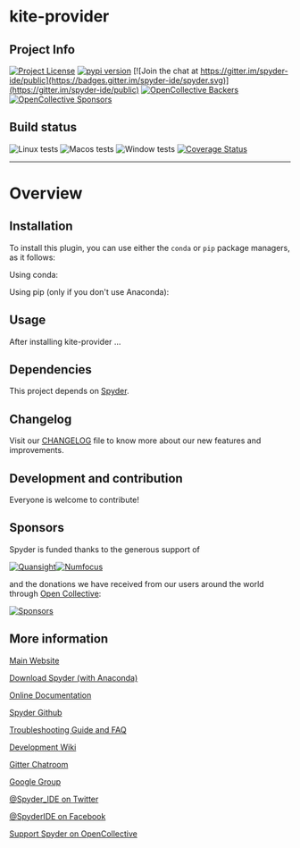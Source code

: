 # kite-provider

## Project Info

[![Project License](https://img.shields.io/pypi/l/kite-provider.svg)](./LICENSE.txt)
[![pypi version](https://img.shields.io/pypi/v/kite-provider.svg)](https://pypi.python.org/pypi/kite-provider)
[![Join the chat at https://gitter.im/spyder-ide/public](https://badges.gitter.im/spyder-ide/spyder.svg)](https://gitter.im/spyder-ide/public)
[![OpenCollective Backers](https://opencollective.com/spyder/backers/badge.svg?color=blue)](#backers)
[![OpenCollective Sponsors](https://opencollective.com/spyder/sponsors/badge.svg?color=blue)](#sponsors)

## Build status

![Linux tests](https://github.com/spyder-ide/kite-provider/workflows/Linux%20tests/badge.svg)
![Macos tests](https://github.com/spyder-ide/kite-provider/workflows/Macos%20tests/badge.svg)
![Window tests](https://github.com/spyder-ide/kite-provider/workflows/Windows%20tests/badge.svg)
[![Coverage Status](https://coveralls.io/repos/github/spyder-ide/kite-provider/badge.svg?branch=master)](https://coveralls.io/github/spyder-ide/kite-provider?branch=master)

----

# Overview


## Installation

To install this plugin, you can use either the ``conda`` or ``pip`` package managers, as it follows:

Using conda:


Using pip (only if you don't use Anaconda):


## Usage

After installing kite-provider ...

## Dependencies

This project depends on [Spyder](https://github.com/spyder-ide/spyder).

## Changelog

Visit our [CHANGELOG](CHANGELOG.md) file to know more about our new features and improvements.

## Development and contribution

Everyone is welcome to contribute!

## Sponsors

Spyder is funded thanks to the generous support of

[![Quansight](https://user-images.githubusercontent.com/16781833/142477716-53152d43-99a0-470c-a70b-c04bbfa97dd4.png)](https://www.quansight.com/)[![Numfocus](https://i2.wp.com/numfocus.org/wp-content/uploads/2017/07/NumFocus_LRG.png?fit=320%2C148&ssl=1)](https://numfocus.org/)

and the donations we have received from our users around the world through [Open Collective](https://opencollective.com/spyder/):

[![Sponsors](https://opencollective.com/spyder/sponsors.svg)](https://opencollective.com/spyder#support)

## More information

[Main Website](https://www.spyder-ide.org/)

[Download Spyder (with Anaconda)](https://www.anaconda.com/download/)

[Online Documentation](https://docs.spyder-ide.org/)

[Spyder Github](https://github.com/spyder-ide/spyder)

[Troubleshooting Guide and FAQ](
https://github.com/spyder-ide/spyder/wiki/Troubleshooting-Guide-and-FAQ)

[Development Wiki](https://github.com/spyder-ide/spyder/wiki/Dev:-Index)

[Gitter Chatroom](https://gitter.im/spyder-ide/public)

[Google Group](https://groups.google.com/group/spyderlib)

[@Spyder_IDE on Twitter](https://twitter.com/spyder_ide)

[@SpyderIDE on Facebook](https://www.facebook.com/SpyderIDE/)

[Support Spyder on OpenCollective](https://opencollective.com/spyder/)
